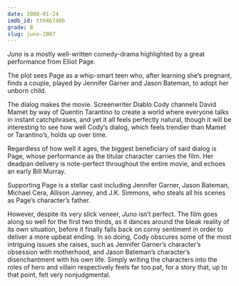 ```yaml
---
date: 2008-01-24
imdb_id: tt0467406
grade: B
slug: juno-2007
---
```


_Juno_ is a mostly well-written comedy-drama highlighted by a great performance from Elliot Page.

The plot sees Page as a whip-smart teen who, after learning she’s pregnant, finds a couple, played by Jennifer Garner and Jason Bateman, to adopt her unborn child.

The dialog makes the movie. Screenwriter Diablo Cody channels David Mamet by way of Quentin Tarantino to create a world where everyone talks in instant catchphrases, and yet it all feels perfectly natural, though it will be interesting to see how well Cody’s dialog, which feels trendier than Mamet or Tarantino’s, holds up over time.

Regardless of how well it ages, the biggest beneficiary of said dialog is Page, whose performance as the titular character carries the film. Her deadpan delivery is note-perfect throughout the entire movie, and echoes an early Bill Murray.

Supporting Page is a stellar cast including Jennifer Garner, Jason Bateman, Michael Cera, Allison Janney, and J.K. Simmons, who steals all his scenes as Page’s character’s father.

However, despite its very slick veneer, _Juno_ isn’t perfect. The film goes along so well for the first two thirds, as it dances around the bleak reality of its own situation, before it finally falls back on corny sentiment in order to deliver a more upbeat ending. In so doing, Cody obscures some of the most intriguing issues she raises, such as Jennifer Garner’s character’s obsession with motherhood, and Jason Bateman’s character’s disenchantment with his own life. Simply writing the characters into the roles of hero and villain respectively feels far too pat, for a story that, up to that point, felt very nonjudgmental.
